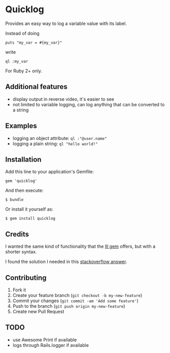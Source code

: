 # Quicklog

Provides an easy way to log a variable value with its label.

Instead of doing

    puts "my_var = #{my_var}"

write

    ql :my_var

For Ruby 2+ only.

## Additional features

* display output in reverse video, it's easier to see
* not limited to variable logging, can log anything that can be converted to a string

## Examples

* logging an object attribute: `ql :"@user.name"`
* logging a plain string: `ql "hello world!"`

## Installation

Add this line to your application's Gemfile:

    gem 'quicklog'

And then execute:

    $ bundle

Or install it yourself as:

    $ gem install quicklog

## Credits

I wanted the same kind of functionality that the [lll gem](http://rubygems.org/gems/lll) offers, but with a shorter syntax.

I found the solution I needed in this [stackoverflow answer](http://stackoverflow.com/a/1385047/117704).

## Contributing

1. Fork it
2. Create your feature branch (`git checkout -b my-new-feature`)
3. Commit your changes (`git commit -am 'Add some feature'`)
4. Push to the branch (`git push origin my-new-feature`)
5. Create new Pull Request

## TODO

* use Awesome Print if available
* logs through Rails.logger if available
